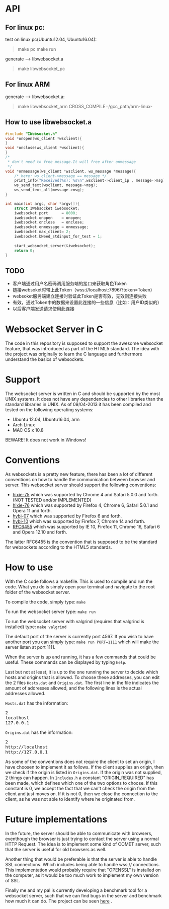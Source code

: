 # API
## For linux pc: 
test on linux pc(Ubuntu12.04, Ubuntu16.04):
> make pc
> make run


generate --> libwebsocket.a
> make libwebsocket_pc


## For linux ARM
generate --> libwebsocket.a: 
> make libwebsocket_arm CROSS_COMPILE=/gcc_path/arm-linux-


## How to use libwebsocket.a
```c
#include "IWebsocket.h"
void *onopen(ws_client *wsclient){
}
void *onclose(ws_client *wsclient){
}
/*
 * don't need to free message.It will free after onmessage
 */
void *onmessage(ws_client *wsclient, ws_message *message){
    /* here: ws_client->message == message */
    print_info("Received(%s): %s\n",wsclient->client_ip , message->msg);
    ws_send_text(wsclient, message->msg);
    ws_send_text_all(message->msg);
}

int main(int argc, char *argv[]){
    struct IWebsocket iwebsocket;
    iwebsocket.port      = 8000;
    iwebsocket.onopen    = onopen;
    iwebsocket.onclose   = onclose;
    iwebsocket.onmessage = onmessage;
    iwebsocket.max_client= 2;
    iwebsocket.bNeed_stdinput_for_test = 1;
    
    start_websocket_server(&iwebsocket);
    return 0;
}
```
## TODO
- 客户端通过用户名密码调用服务端的接口来获取角色Token
- 链接websoket时带上此Token（wss://localhost:7896/?token=Token）
- websoket服务端建立连接时验证此Token是否有效，无效则连接失败
- 有效，通过Token中的数据来设置此连接的一些信息（比如：用户ID类似的）
- 以后客户端发送请求使用此连接


# Websocket Server in C 

The code in this repository is supposed to support the awesome websocket 
feature, that was introduced as part of the HTML5 standard. The idea with the
project was originally to learn the C language and furthermore understand the
basics of websockets. 


# Support

The websocket server is written in C and should be supported by the most UNIX 
systems. It does not have any dependencies to other libraries than the standard
libraries in UNIX. As of 09/04-2013 it has been compiled and tested on the 
following operating systems:

* Ubuntu 12.04, Ubuntu16.04, arm
* Arch Linux
* MAC OS x 10.8

BEWARE! It does not work in Windows!

# Conventions

As websockets is a pretty new feature, there has been a lot of different 
conventions on how to handle the communication between browser and server. This
websocket server should support the following conventions:

* [hixie-75](http://tools.ietf.org/html/draft-hixie-thewebsocketprotocol-75) 
which was supported by Chrome 4 and Safari 5.0.0 and forth. (NOT TESTED and/or 
IMPLEMENTED)
* [hixie-76](http://tools.ietf.org/html/draft-hixie-thewebsocketprotocol-76)
which was supported by Firefox 4, Chrome 6, Safari 5.0.1 and Opera 11 and forth.
* [hybi-07](http://tools.ietf.org/html/draft-ietf-hybi-thewebsocketprotocol-07)
which was supported by Firefox 6 and forth.
* [hybi-10](http://tools.ietf.org/html/draft-ietf-hybi-thewebsocketprotocol-10)
which was supported by Firefox 7, Chrome 14 and forth.
* [RFC6455](http://tools.ietf.org/html/rfc6455)
which was supported by IE 10, Firefox 11, Chrome 16, Safari 6 and Opera 12.10 
and forth.

The latter RFC6455 is the convention that is supposed to be the standard for
websockets according to the HTML5 standards.

# How to use
With the C code follows a makefile. This is used to compile and run the code.
What you do is simply open your terminal and navigate to the root folder of the
websocket server.

To compile the code, simply type:
`make`

To run the websocket server type:
`make run`

To run the websocket server with valgrind (requires that valgrind is installed) 
type:
`make valgrind`

The default port of the server is currently port 4567. If you wish to have 
another port you can simply type:
`make run PORT=1111`
which will make the server listen at port 1111.

When the server is up and running, it has a few commands that could be useful.
These commands can be displayed by typing `help`.

Last but not at least, it is up to the one running the server to decide which 
hosts and origins that is allowed. To choose these addresses, you can edit the 
2 files `Hosts.dat` and `Origins.dat`. The first line in the file indicates the
amount of addresses allowed, and the following lines is the actual addresses 
allowed.

`Hosts.dat` has the information:
<pre>
2
localhost
127.0.0.1
</pre>

`Origins.dat` has the information:
<pre>
2
http://localhost
http://127.0.0.1
</pre>

As some of the conventions does not require the client to set an origin, I have
choosen to implement it as follows. If the client supplies an origin, then we
check if the origin is listed in `Origins.dat`. If the origin was not supplied,
2 things can happen. In `Includes.h` a constant "ORIGIN\_REQUIRED" has been 
made, which defines which one of the two options to choose. If this constant
is 0, we accept the fact that we can't check the origin from the client and
just moves on. If it is not 0, then we close the connection to the client, as
he was not able to identify where he originated from.

# Future implementations

In the future, the server should be able to communicate with browsers, 
eventhough the browser is just trying to contact the server using a normal 
HTTP Request. The idea is to implement some kind of COMET server, such that 
the server is useful for old browsers as well.

Another thing that would be preferable is that the server is able to handle
SSL connections. Which includes being able to handle wss:// connections. This
implementation would probably require that "OPENSSL" is installed on the 
computer, as it would be too much work to implement my own version of SSL.

Finally me and my pal is currently developing a benchmark tool for a websocket 
server, such that we can find bugs in the server and benchmark how much it can
do. The project can be seen [here](https://github.com/hovmand/go-websocket-bench)
.
